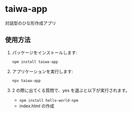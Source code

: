 # taiwa-app

対話型のひな形作成アプリ

## 使用方法

1. パッケージをインストールします:

   ```shell
   npm install taiwa-app
   ```

2. アプリケーションを実行します:

   ```shell
   npx taiwa-app
   ```

3. 2 の際に出てくる質問で、yes を選ぶと以下が実行されます。

   - `npm install hello-world-npm`
   - index.html の作成
